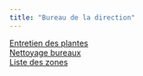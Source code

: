 ```yaml
---
title: "Bureau de la direction"
---
```


[Entretien des plantes](notes/entretiens/E_Plantes.md)\
[Nettoyage bureaux](notes/nettoyage/Bureaux.md)\
[Liste des zones](notes/zones/L_Zones.md) 
